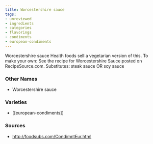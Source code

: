 ```yaml
---
title: Worcestershire sauce
tags:
- unreviewed
- ingredients
- categories
- flavorings
- condiments
- european-condiments
---
```

Worcestershire sauce Health foods sell a vegetarian version of this. To make your own: See the recipe for Worcestershire Sauce posted on RecipeSource.com. Substitutes: steak sauce OR soy sauce

### Other Names

* Worcestershire sauce

### Varieties

* [[european-condiments]]

### Sources
* http://foodsubs.com/CondimntEur.html

